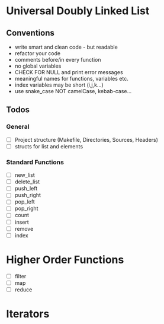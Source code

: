 # Universal Doubly Linked List

## Conventions
- write smart and clean code - but readable
- refactor your code
- comments before/in every function
- no global variables
- CHECK FOR NULL and print error messages
- meaningful names for functions, variables etc.
- index variables may be short (i,j,k...)
- use snake_case NOT camelCase, kebab-case...

## Todos
### General
- [ ] Project structure (Makefile, Directories, Sources, Headers)
- [ ] structs for list and elements
### Standard Functions
- [ ] new_list
- [ ] delete_list
- [ ] push_left
- [ ] push_right
- [ ] pop_left
- [ ] pop_right
- [ ] count
- [ ] insert
- [ ] remove
- [ ] index
# Higher Order Functions
- [ ] filter
- [ ] map
- [ ] reduce
# Iterators
